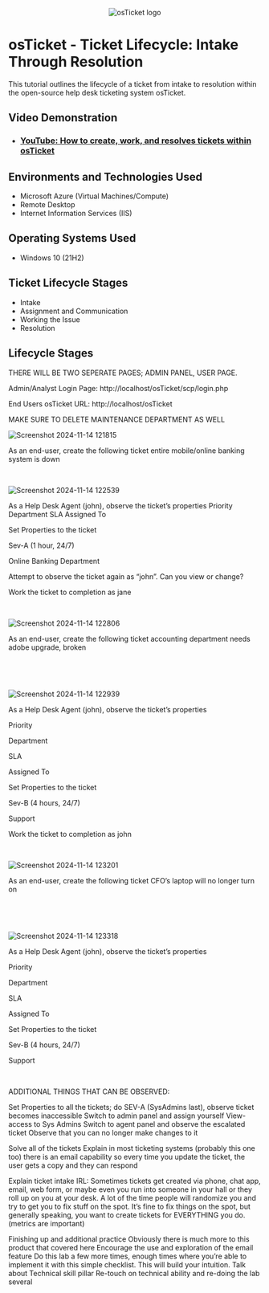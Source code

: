 <p align="center">
<img src="https://i.imgur.com/Clzj7Xs.png" alt="osTicket logo"/>
</p>

<h1>osTicket - Ticket Lifecycle: Intake Through Resolution</h1>
This tutorial outlines the lifecycle of a ticket from intake to resolution within the open-source help desk ticketing system osTicket.<br />


<h2>Video Demonstration</h2>

- ### [YouTube: How to create, work, and resolves tickets within osTicket](https://www.youtube.com)

<h2>Environments and Technologies Used</h2>

- Microsoft Azure (Virtual Machines/Compute)
- Remote Desktop
- Internet Information Services (IIS)

<h2>Operating Systems Used </h2>

- Windows 10</b> (21H2)

<h2>Ticket Lifecycle Stages</h2>

- Intake
- Assignment and Communication
- Working the Issue
- Resolution

<h2>Lifecycle Stages</h2>


THERE WILL BE TWO SEPERATE PAGES; ADMIN PANEL, USER PAGE.

Admin/Analyst Login Page:
http://localhost/osTicket/scp/login.php 

End Users osTicket URL:
http://localhost/osTicket 

MAKE SURE TO DELETE MAINTENANCE DEPARTMENT AS WELL


<p>

![Screenshot 2024-11-14 121815](https://github.com/user-attachments/assets/b05d3c04-19e2-4547-83d6-bc254c978d59)

</p>
<p>

As an end-user, create the following ticket
entire mobile/online banking system is down

</p>
<br />

<p>

![Screenshot 2024-11-14 122539](https://github.com/user-attachments/assets/66cdbcdd-d575-4c8c-9c7b-ca94b4ab927c)

</p>
<p>
As a Help Desk Agent (john), observe the ticket’s properties
	Priority
	Department
	SLA
	Assigned To

Set Properties to the ticket

Sev-A (1 hour, 24/7)

Online Banking Department

Attempt to observe the ticket again as “john”. Can you view or change?

Work the ticket to completion as jane
</p>
<br />

<p>

![Screenshot 2024-11-14 122806](https://github.com/user-attachments/assets/e32d4773-8d5b-45f5-8761-f06ddf9d506e)

</p>
<p>

As an end-user, create the following ticket
accounting department needs adobe upgrade, broken

</p>
<br />
</p>
<br />

<p>

![Screenshot 2024-11-14 122939](https://github.com/user-attachments/assets/e5c6cb79-20f7-4993-8066-c06038fbcced)

</p>
<p>
As a Help Desk Agent (john), observe the ticket’s properties

Priority

Department
	
SLA
	
Assigned To

Set Properties to the ticket

Sev-B (4 hours, 24/7)

Support

Work the ticket to completion as john

</p>
<br />

<p>

![Screenshot 2024-11-14 123201](https://github.com/user-attachments/assets/28027bc4-41c9-40f4-97da-8549bcceae8f)

</p>
<p>

  As an end-user, create the following ticket
CFO’s laptop will no longer turn on

</p>
<br />
</p>
<br />

<p>

![Screenshot 2024-11-14 123318](https://github.com/user-attachments/assets/789b35b8-8a13-4347-8528-a74d6bfd70a9)

</p>
<p>
As a Help Desk Agent (john), observe the ticket’s properties
	
 Priority
	
 Department
	
 SLA
	
 Assigned To

Set Properties to the ticket

Sev-B (4 hours, 24/7)

Support

</p>
<br />

ADDITIONAL THINGS THAT CAN BE OBSERVED:

Set Properties to all the tickets; do SEV-A (SysAdmins last), observe ticket becomes inaccessible
Switch to admin panel and assign yourself View-access to Sys Admins
Switch to agent panel and observe the escalated ticket
Observe that you can no longer make changes to it

Solve all of the tickets
Explain in most ticketing systems (probably this one too) there is an email capability so every time you update the ticket, the user gets a copy and they can respond

Explain ticket intake IRL:
Sometimes tickets get created via phone, chat app, email, web form, or maybe even you run into someone in your hall or they roll up on you at your desk.
A lot of the time people will randomize you and try to get you to fix stuff on the spot. It’s fine to fix things on the spot, but generally speaking, you want to create tickets for EVERYTHING you do. (metrics are important)

Finishing up and additional practice
Obviously there is much more to this product that covered here
Encourage the use and exploration of the email feature
Do this lab a few more times, enough times where you’re able to implement it with this simple checklist. This will build your intuition.
Talk about Technical skill pillar
Re-touch on technical ability and re-doing the lab several
